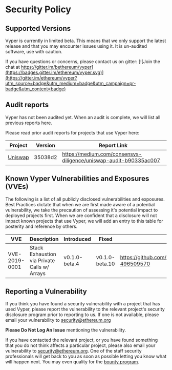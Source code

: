 # Security Policy

## Supported Versions

Vyper is currently in limited beta.
This means that we only support the latest release and that you may encounter issues using it.
It is un-audited software, use with caution.

If you have questions or concerns, please contact us on gitter:
[![Join the chat at https://gitter.im/bethereum/vyper](https://badges.gitter.im/ethereum/vyper.svg)](https://gitter.im/ethereum/vyper?utm_source=badge&utm_medium=badge&utm_campaign=pr-badge&utm_content=badge)

## Audit reports

Vyper has not been audited yet. When an audit is complete, we will list all previous reports here.

<!-- REMOVE WHEN COMPLETE
Vyper is constantly changing and improving.
This means the lastest version available may not be audited.
We try to ensure the highest security code possible, but occasionally things slip through.

At specific releases, we conduct audits with experienced security professionals to ensure that the codebase quality is high,
and that we minimize the chance of critical bugs as much as possible.

Here are the audits we have undergone in the past:

| Audit Date | Auditor | Version | Report Link |
| ---------- | ------- | ------- | ----------- |
-->

Please read prior audit reports for projects that use Vyper here:

<!-- Please use the tagged version if possible, or commit hash if a non-tagged version was used. -->

| Project | Version | Report Link |
| ------- | ------- | ----------- |
| [Uniswap](uniswap.io) | 35038d2 | https://medium.com/consensys-diligence/uniswap-audit-b90335ac007 |

## Known Vyper Vulnerabilities and Exposures (VVEs)

The following is a list of all publicly disclosed vulnerabilities and exposures.
Best Practices dictate that when we are first made aware of a potential vulnerability,
we take the precaution of assessing it's potential impact to deployed projects first.
When we are confident that a disclosure will not impact known projects that use Vyper,
we will add an entry to this table for posterity and reference by others.

<!-- Please use the tagged version if possible, or commit hash if a non-tagged version was used. -->

| VVE | Description | Introduced | Fixed | Report Link |
| --- | ----------- | ---------- | ----- | ----------- |
| VVE-2019-0001 | Stack Exhaustion via Private Calls w/ Arrays | v0.1.0-beta.4 | v0.1.0-beta.10 | https://github.com/ethereum/vyper/issues/1418#issuecomment-496509570 |

## Reporting a Vulnerability

If you think you have found a security vulnerability with a project that has used Vyper,
please report the vulnerability to the relevant project's security disclosure program prior
to reporting to us. If one is not available, please email your vulnerability to security@ethereum.org

**Please Do Not Log An Issue** mentioning the vulnerability.

If you have contacted the relevant project, or you have found something that you do not think affects
a particular project, please also email your vulnerability to security@ethereum.org.
One of the staff security professionals will get back to you as soon as possible letting you know what
will happen next. You may even quality for the [bounty program](https://bounty.ethereum.org/).
